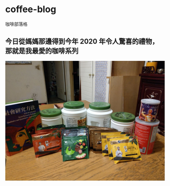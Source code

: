 # coffee-blog
 咖啡部落格 

## 今日從媽媽那邊得到今年 2020 年令人驚喜的禮物，那就是我最愛的咖啡系列

![All](./images/000/000-000_All.jpg)